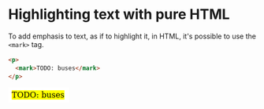 # Highlighting text with pure HTML

To add emphasis to text, as if to highlight it, in HTML, it's possible to use the `<mark>` tag.

```html
<p>
  <mark>TODO: buses</mark>
</p>
```

![Example result](html-highlightExample.png)
